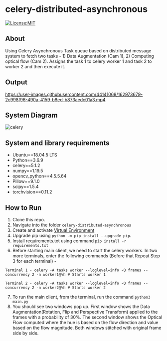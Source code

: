 # celery-distributed-asynchronous

[![License:MIT](https://img.shields.io/badge/License-MIT-green.svg)](https://github.com/nalindas9/celery-distributed-asynchronous/blob/master/LICENSE)

## About
Using Celery Asynchronous Task queue based on distributed message system to fetch two tasks - 1) Data Augmentation (Cam 1), 2) Computing optical flow (Cam 2). 
Assigns the task 1 to celery worker 1 and task 2 to worker 2 and then execute it.

## Output

https://user-images.githubusercontent.com/44141068/162973679-2c998f96-490a-4159-b8ed-b873aedc01a3.mp4

## System Diagram

![celery](https://user-images.githubusercontent.com/44141068/162987909-084eb2b9-abb9-407b-bf4a-fcfb30b6ae54.jpeg)


## System and library requirements

- Ubuntu==18.04.5 LTS
- Python==3.6.9
- celery==5.1.2
- numpy==1.19.5
- opencv_python==4.5.5.64
- Pillow==9.1.0
- scipy==1.5.4
- torchvision==0.11.2

## How to Run
1. Clone this repo. <br>
2. Navigate into the folder `celery-distributed-asynchronous` <br>
3. Create and activate [Virtual Environment](https://docs.python.org/3/library/venv.html) <br>
4. Upgrade pip using `python -m pip install --upgrade pip`.
5. Install requirements.txt using command `pip install -r requirements.txt`
6. Before starting main client, we need to start the celery workers. In two more terminals, enter the following commands (Before that Repeat Step 3 for each terminal) - 

```
Terminal 1 - celery -A tasks worker --loglevel=info -Q frames --concurrency 2 -n worker1@%h # Starts worker 1

Terminal 2 - celery -A tasks worker --loglevel=info -Q frames --concurrency 2 -n worker2@%h # Starts worker 2
```

7. To run the main client, from the terminal, run the command `python3 main.py` <br>
8. You should see two windows pop up. First window shows the Data Augmentation(Rotation, Flip and Perspective Transform) applied to the frames with a probability of 30%. The second window shows the Optical Flow computed where the hue is based on the flow direction and value based on the flow magnitude. Both windows stitched with original frame side by side.


